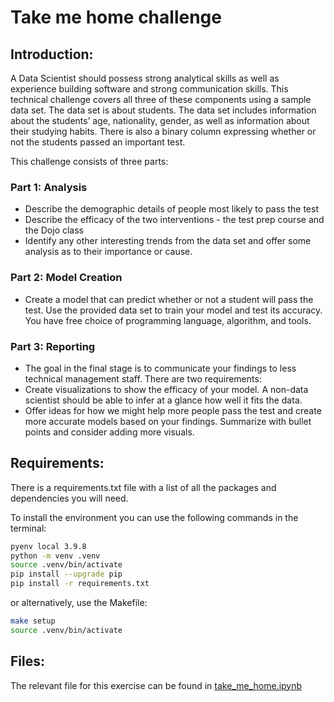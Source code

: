 # Take me home challenge

## Introduction:
A Data Scientist should possess strong analytical skills as well as experience building software and strong communication skills. This technical challenge covers all three of these components using a sample data set. The data set is about students. The data set includes information about the students’ age, nationality, gender, as well as information about their studying habits. There is also a binary column expressing whether or not the students passed an important test.

This challenge consists of three parts:

### Part 1: Analysis
- Describe the demographic details of people most likely to pass the test
- Describe the efficacy of the two interventions - the test prep course and the Dojo class
- Identify any other interesting trends from the data set and offer some analysis as to their importance or cause.

### Part 2: Model Creation
- Create a model that can predict whether or not a student will pass the test. Use the provided data set to train your model and test its accuracy. You have free choice of programming language, algorithm, and tools.

### Part 3: Reporting
- The goal in the final stage is to communicate your findings to less technical management staff. There are two requirements:
- Create visualizations to show the efficacy of your model. A non-data scientist should be able to infer at a glance how well it fits the data.
- Offer ideas for how we might help more people pass the test and create more accurate models based on your findings. Summarize with bullet points and consider adding more visuals.


## Requirements:
There is a requirements.txt file with a list of all the packages and dependencies you will need.

To install the environment you can use the following commands in the terminal:

```zsh
pyenv local 3.9.8
python -m venv .venv
source .venv/bin/activate
pip install --upgrade pip
pip install -r requirements.txt
```

or alternatively, use the Makefile:
```zsh
make setup
source .venv/bin/activate
```

## Files:
The relevant file for this exercise can be found in [take_me_home.ipynb](take_me_home.ipynb)